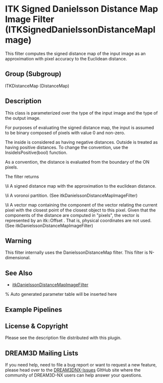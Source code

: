 # ITK Signed Danielsson Distance Map Image Filter (ITKSignedDanielssonDistanceMapImage)

This filter computes the signed distance map of the input image as an approximation with pixel accuracy to the Euclidean distance.

## Group (Subgroup)

ITKDistanceMap (DistanceMap)

## Description

This class is parameterized over the type of the input image and the type of the output image.

For purposes of evaluating the signed distance map, the input is assumed to be binary composed of pixels with value 0 and non-zero.

The inside is considered as having negative distances. Outside is treated as having positive distances. To change the convention, use the InsideIsPositive(bool) function.

As a convention, the distance is evaluated from the boundary of the ON pixels.

The filter returns

\li A signed distance map with the approximation to the euclidean distance.

\li A voronoi partition. (See itkDanielssonDistanceMapImageFilter)

\li A vector map containing the component of the vector relating the current pixel with the closest point of the closest object to this pixel. Given that the components of the distance are computed in "pixels", the vector is represented by an itk::Offset . That is, physical coordinates are not used. (See itkDanielssonDistanceMapImageFilter)

## Warning

This filter internally uses the DanielssonDistanceMap filter. This filter is N-dimensional.

## See Also

- [itkDanielssonDistanceMapImageFilter](https://itk.org/Doxygen/html/classitk_1_1itkDanielssonDistanceMapImageFilter.html)

% Auto generated parameter table will be inserted here

## Example Pipelines

## License & Copyright

Please see the description file distributed with this plugin.

## DREAM3D Mailing Lists

If you need help, need to file a bug report or want to request a new feature, please head over to the [DREAM3DNX-Issues](https://github.com/BlueQuartzSoftware/DREAM3DNX-Issues/discussions) GItHub site where the community of DREAM3D-NX users can help answer your questions.

